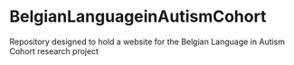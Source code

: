 # BelgianLanguageinAutismCohort
Repository designed to hold a website for the Belgian Language in Autism Cohort research project
